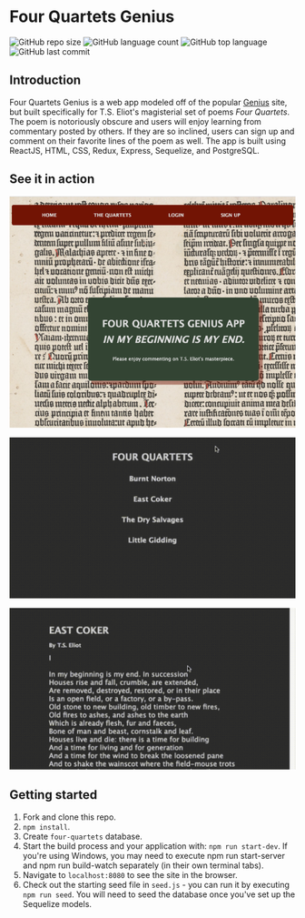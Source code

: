 # Four Quartets Genius ![]()

![GitHub repo size](https://img.shields.io/github/repo-size/iae1/four-quartets?style=plastic)
![GitHub language count](https://img.shields.io/github/languages/count/iae1/four-quartets?style=plastic)
![GitHub top language](https://img.shields.io/github/languages/top/iae1/four-quartets?style=plastic)
![GitHub last commit](https://img.shields.io/github/last-commit/iae1/four-quartets?color=green&style=plastic)

## Introduction

Four Quartets Genius is a web app modeled off of the popular [Genius](https://genius.com/) site, but built specifically for T.S. Eliot's magisterial set of poems  _Four Quartets_. The poem is notoriously obscure and users will enjoy learning from commentary posted by others. If they are so inclined, users can sign up and comment on their favorite lines of the poem as well. The app is built using ReactJS, HTML, CSS, Redux, Express, Sequelize, and PostgreSQL. 

## See it in action
![alt-text](https://github.com/iae1/four-quartets/blob/master/public/assets/home-page-image.png?raw=true)

![alt-text](https://github.com/iae1/four-quartets/blob/master/public/assets/burnt-norton-vid.gif)

![alt-text](https://github.com/iae1/four-quartets/blob/master/public/assets/east-coker-vid.gif)

## Getting started

1. Fork and clone this repo.
2. `npm install`.
3. Create `four-quartets` database.
4. Start the build process and your application with: `npm run start-dev`. If you're using Windows, you may need to execute npm run start-server and npm run build-watch separately (in their own terminal tabs).
5. Navigate to `localhost:8080` to see the site in the browser.
6. Check out the starting seed file in `seed.js` - you can run it by executing `npm run seed`. You will need to seed the database once you've set up the Sequelize models.
